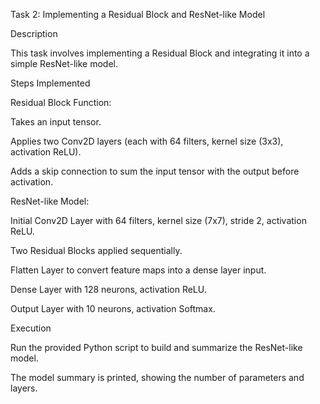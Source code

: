 Task 2: Implementing a Residual Block and ResNet-like Model

Description

This task involves implementing a Residual Block and integrating it into a simple ResNet-like model.

Steps Implemented

Residual Block Function:

Takes an input tensor.

Applies two Conv2D layers (each with 64 filters, kernel size (3x3), activation ReLU).

Adds a skip connection to sum the input tensor with the output before activation.

ResNet-like Model:

Initial Conv2D Layer with 64 filters, kernel size (7x7), stride 2, activation ReLU.

Two Residual Blocks applied sequentially.

Flatten Layer to convert feature maps into a dense layer input.

Dense Layer with 128 neurons, activation ReLU.

Output Layer with 10 neurons, activation Softmax.

Execution

Run the provided Python script to build and summarize the ResNet-like model.

The model summary is printed, showing the number of parameters and layers.
